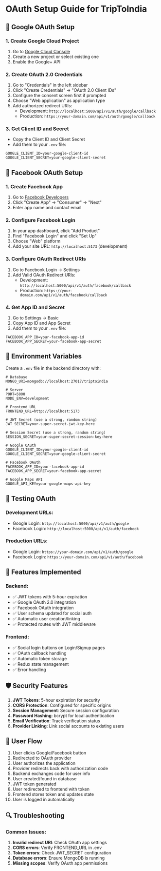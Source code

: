 # OAuth Setup Guide for TripToIndia

## 🔐 Google OAuth Setup

### 1. Create Google Cloud Project
1. Go to [Google Cloud Console](https://console.cloud.google.com/)
2. Create a new project or select existing one
3. Enable the Google+ API

### 2. Create OAuth 2.0 Credentials
1. Go to "Credentials" in the left sidebar
2. Click "Create Credentials" → "OAuth 2.0 Client IDs"
3. Configure the consent screen first if prompted
4. Choose "Web application" as application type
5. Add authorized redirect URIs:
   - Development: `http://localhost:5000/api/v1/auth/google/callback`
   - Production: `https://your-domain.com/api/v1/auth/google/callback`

### 3. Get Client ID and Secret
- Copy the Client ID and Client Secret
- Add them to your `.env` file:
```
GOOGLE_CLIENT_ID=your-google-client-id
GOOGLE_CLIENT_SECRET=your-google-client-secret
```

## 📘 Facebook OAuth Setup

### 1. Create Facebook App
1. Go to [Facebook Developers](https://developers.facebook.com/)
2. Click "Create App" → "Consumer" → "Next"
3. Enter app name and contact email

### 2. Configure Facebook Login
1. In your app dashboard, click "Add Product"
2. Find "Facebook Login" and click "Set Up"
3. Choose "Web" platform
4. Add your site URL: `http://localhost:5173` (development)

### 3. Configure OAuth Redirect URIs
1. Go to Facebook Login → Settings
2. Add Valid OAuth Redirect URIs:
   - Development: `http://localhost:5000/api/v1/auth/facebook/callback`
   - Production: `https://your-domain.com/api/v1/auth/facebook/callback`

### 4. Get App ID and Secret
1. Go to Settings → Basic
2. Copy App ID and App Secret
3. Add them to your `.env` file:
```
FACEBOOK_APP_ID=your-facebook-app-id
FACEBOOK_APP_SECRET=your-facebook-app-secret
```

## 🔑 Environment Variables

Create a `.env` file in the backend directory with:

```env
# Database
MONGO_URI=mongodb://localhost:27017/triptoindia

# Server
PORT=5000
NODE_ENV=development

# Frontend URL
FRONTEND_URL=http://localhost:5173

# JWT Secret (use a strong, random string)
JWT_SECRET=your-super-secret-jwt-key-here

# Session Secret (use a strong, random string)
SESSION_SECRET=your-super-secret-session-key-here

# Google OAuth
GOOGLE_CLIENT_ID=your-google-client-id
GOOGLE_CLIENT_SECRET=your-google-client-secret

# Facebook OAuth
FACEBOOK_APP_ID=your-facebook-app-id
FACEBOOK_APP_SECRET=your-facebook-app-secret

# Google Maps API
GOOGLE_API_KEY=your-google-maps-api-key
```

## 🚀 Testing OAuth

### Development URLs:
- Google Login: `http://localhost:5000/api/v1/auth/google`
- Facebook Login: `http://localhost:5000/api/v1/auth/facebook`

### Production URLs:
- Google Login: `https://your-domain.com/api/v1/auth/google`
- Facebook Login: `https://your-domain.com/api/v1/auth/facebook`

## 🔧 Features Implemented

### Backend:
- ✅ JWT tokens with 5-hour expiration
- ✅ Google OAuth 2.0 integration
- ✅ Facebook OAuth integration
- ✅ User schema updated for social auth
- ✅ Automatic user creation/linking
- ✅ Protected routes with JWT middleware

### Frontend:
- ✅ Social login buttons on Login/Signup pages
- ✅ OAuth callback handling
- ✅ Automatic token storage
- ✅ Redux state management
- ✅ Error handling

## 🛡️ Security Features

1. **JWT Tokens**: 5-hour expiration for security
2. **CORS Protection**: Configured for specific origins
3. **Session Management**: Secure session configuration
4. **Password Hashing**: bcrypt for local authentication
5. **Email Verification**: Track verification status
6. **Provider Linking**: Link social accounts to existing users

## 📱 User Flow

1. User clicks Google/Facebook button
2. Redirected to OAuth provider
3. User authorizes the application
4. Provider redirects back with authorization code
5. Backend exchanges code for user info
6. User created/found in database
7. JWT token generated
8. User redirected to frontend with token
9. Frontend stores token and updates state
10. User is logged in automatically

## 🔍 Troubleshooting

### Common Issues:
1. **Invalid redirect URI**: Check OAuth app settings
2. **CORS errors**: Verify FRONTEND_URL in .env
3. **Token errors**: Check JWT_SECRET configuration
4. **Database errors**: Ensure MongoDB is running
5. **Missing scopes**: Verify OAuth app permissions
